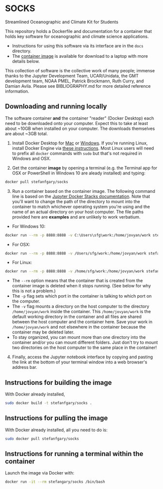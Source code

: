 # SOCKS
Streamlined Oceanographic and Climate Kit for Students

This repository holds a Dockerfile and documentation for
a container that holds key software for oceanographic
and climate science applications.
+ Instructions for using this software via its interface are in the `docs` directory.
+ The [container image](https://hub.docker.com/stefanfgary/socks)
is available for download to a laptop with more details below.

This collection of software is the collective work of many
people; immense thanks to the Jupyter Development
Team, UCAR/Unidata, the GMT development team, NOAA PMEL,
Patrick Brockmann, Ruth Curry, and Damian Avila.  Please see
BIBLIOGRAPHY.md for more detailed reference information.

## Downloading and running locally

The software container **and** the container "reader"
(Docker Desktop) each need to be downloaded onto your
computer.  Expect this to take at least about ~10GB when
installed on your computer.  The downloads themselves are
about ~3GB total.

1. Install Docker Desktop for [Mac](https://hub.docker.com/editions/community/docker-ce-desktop-mac) or [Windows](https://hub.docker.com/editions/community/docker-ce-desktop-windows). If you're running Linux, install Docker Engine via [these instructions](https://docs.docker.com/engine/install/ubuntu).
Most Linux users will need to prefix all `docker` commands with
`sudo` but that's not required in Windows and OSX.

2. Get the container **image** by opening a terminal (e.g. the Terminal app for OSX or PowerShell in Windows 10 are aleady installed) and typing:

```bash
docker pull stefanfgary/socks
```

3. Run a container based on the container image.  The following
command line is based on the [Jupyter Docker Stacks documentation](https://jupyter-docker-stacks.readthedocs.io/en/latest/index.html).
Note that you'll want to change the path of the directory to
mount into the container to match whichever operating system
you're using and the name of an actual directory on your
host computer.  The file paths provided here are **examples**
and are unlikely to work verbatium.

- For Windows 10:

```bash
docker run --rm -p 8888:8888 -v C:\Users\sfg\work:/home/jovyan/work stefanfgary/socks
```

- For OSX:
```bash
docker run --rm -p 8888:8888 -v /Users/sfg/work:/home/jovyan/work stefanfgary/socks
```

- For Linux:
```bash
docker run --rm -p 8888:8888 -v /home/sfg/work:/home/jovyan/work stefanfgary/socks
```

- The `--rm` option means that the container that is created
from the container image is deleted when it stops running.
(See below for why this is not a problem.)
- The `-p` flag sets which port in the container is talking
to which port on the computer.
- The `-v` flag mounts a directory on the host computer
to the directory `/home/jovyan/work` inside the container.
This `/home/jovyan/work` is the default working directory
in the container and all files are shared between the host
computer and the container here.  Save your work in
`/home/jovyan/work` and not elsewhere in the container because
the container may be deleted later.
- To stay organized, you can mount more than one directory into
the container and/or you can mount different folders.  Just don't
try to mount two directories on the host computer to the same
place in the container!

4. Finally, access the Jupyter notebook interface by copying
and pasting the link at the bottom of your terminal window into
a web browser's address bar.

## Instructions for building the image

With Docker already installed,

```bash
sudo docker build -t stefanfgary/socks .
```

## Instructions for pulling the image

With Docker already installed, all you need to do is:

```bash
sudo docker pull stefanfgary/socks
```

## Instructions for running a terminal within the container

Launch the image via Docker with:

```bash
docker run -it --rm stefangary/socks /bin/bash
```
